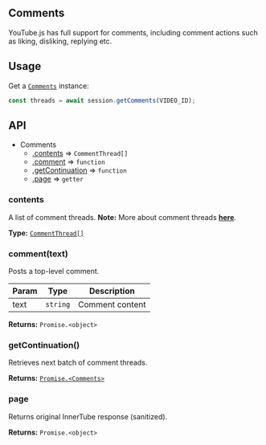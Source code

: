 ## Comments
YouTube.js has full support for comments, including comment actions such as liking, disliking, replying etc.

## Usage
Get a [`Comments`](tree/main/lib/parser/contents/youtube/Comments.js) instance:

```js
const threads = await session.getComments(VIDEO_ID);
```

## API
* Comments
  * [.contents](#commentthread) ⇒ `CommentThread[]`
  * [.comment](#comment) ⇒ `function`
  * [.getContinuation](#getc) ⇒ `function`
  * [.page](#page) ⇒ `getter`

<a name="commentthread"></a>
### contents
A list of comment threads. **Note:** More about comment threads [**here**](./CommentThread).

**Type:** [`CommentThread[]`](tree/main/lib/parser/contents/classes/CommentThread.js)

<a name="comment"></a>
### comment(text)
Posts a top-level comment.

| Param | Type | Description |
| --- | --- | --- |
| text | `string` | Comment content |

**Returns:** `Promise.<object>`

<a name="getc"></a>
### getContinuation()
Retrieves next batch of comment threads.

**Returns:** [`Promise.<Comments>`](tree/main/lib/parser/youtube/Comments.js)

<a name="page"></a>
### page
Returns original InnerTube response (sanitized).

**Returns:** `Promise.<object>`